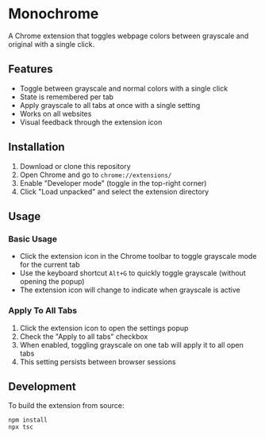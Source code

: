 # Monochrome

A Chrome extension that toggles webpage colors between grayscale and original with a single click.

## Features

- Toggle between grayscale and normal colors with a single click
- State is remembered per tab
- Apply grayscale to all tabs at once with a single setting
- Works on all websites
- Visual feedback through the extension icon

## Installation

1. Download or clone this repository
2. Open Chrome and go to `chrome://extensions/`
3. Enable "Developer mode" (toggle in the top-right corner)
4. Click "Load unpacked" and select the extension directory

## Usage

### Basic Usage

- Click the extension icon in the Chrome toolbar to toggle grayscale mode for the current tab
- Use the keyboard shortcut `Alt+G` to quickly toggle grayscale (without opening the popup)
- The extension icon will change to indicate when grayscale is active

### Apply To All Tabs

1. Click the extension icon to open the settings popup
2. Check the "Apply to all tabs" checkbox
3. When enabled, toggling grayscale on one tab will apply it to all open tabs
4. This setting persists between browser sessions

## Development

To build the extension from source:

```
npm install
npx tsc
```
